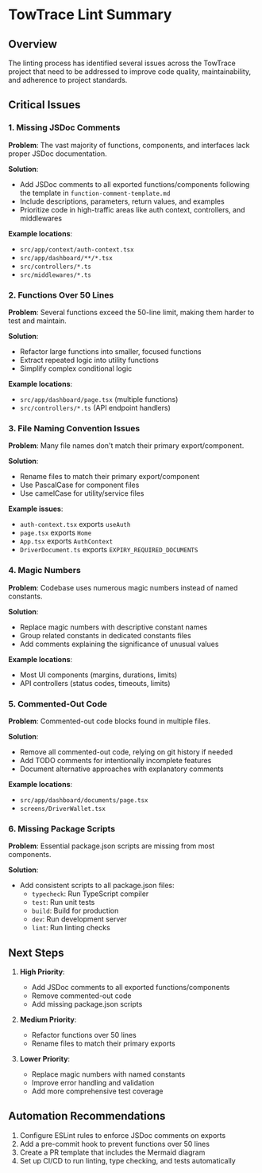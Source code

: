 # TowTrace Lint Summary

## Overview
The linting process has identified several issues across the TowTrace project that need to be addressed to improve code quality, maintainability, and adherence to project standards.

## Critical Issues

### 1. Missing JSDoc Comments
**Problem**: The vast majority of functions, components, and interfaces lack proper JSDoc documentation.

**Solution**:
- Add JSDoc comments to all exported functions/components following the template in `function-comment-template.md`
- Include descriptions, parameters, return values, and examples
- Prioritize code in high-traffic areas like auth context, controllers, and middlewares

**Example locations**:
- `src/app/context/auth-context.tsx`
- `src/app/dashboard/**/*.tsx`
- `src/controllers/*.ts`
- `src/middlewares/*.ts`

### 2. Functions Over 50 Lines
**Problem**: Several functions exceed the 50-line limit, making them harder to test and maintain.

**Solution**:
- Refactor large functions into smaller, focused functions
- Extract repeated logic into utility functions
- Simplify complex conditional logic

**Example locations**:
- `src/app/dashboard/page.tsx` (multiple functions)
- `src/controllers/*.ts` (API endpoint handlers)

### 3. File Naming Convention Issues
**Problem**: Many file names don't match their primary export/component.

**Solution**:
- Rename files to match their primary export/component
- Use PascalCase for component files
- Use camelCase for utility/service files

**Example issues**:
- `auth-context.tsx` exports `useAuth`
- `page.tsx` exports `Home`
- `App.tsx` exports `AuthContext`
- `DriverDocument.ts` exports `EXPIRY_REQUIRED_DOCUMENTS`

### 4. Magic Numbers
**Problem**: Codebase uses numerous magic numbers instead of named constants.

**Solution**:
- Replace magic numbers with descriptive constant names
- Group related constants in dedicated constants files
- Add comments explaining the significance of unusual values

**Example locations**:
- Most UI components (margins, durations, limits)
- API controllers (status codes, timeouts, limits)

### 5. Commented-Out Code
**Problem**: Commented-out code blocks found in multiple files.

**Solution**:
- Remove all commented-out code, relying on git history if needed
- Add TODO comments for intentionally incomplete features
- Document alternative approaches with explanatory comments

**Example locations**:
- `src/app/dashboard/documents/page.tsx`
- `screens/DriverWallet.tsx`

### 6. Missing Package Scripts
**Problem**: Essential package.json scripts are missing from most components.

**Solution**:
- Add consistent scripts to all package.json files:
  - `typecheck`: Run TypeScript compiler
  - `test`: Run unit tests
  - `build`: Build for production
  - `dev`: Run development server
  - `lint`: Run linting checks

## Next Steps

1. **High Priority**:
   - Add JSDoc comments to all exported functions/components
   - Remove commented-out code
   - Add missing package.json scripts

2. **Medium Priority**:
   - Refactor functions over 50 lines
   - Rename files to match their primary exports

3. **Lower Priority**:
   - Replace magic numbers with named constants
   - Improve error handling and validation
   - Add more comprehensive test coverage

## Automation Recommendations

1. Configure ESLint rules to enforce JSDoc comments on exports
2. Add a pre-commit hook to prevent functions over 50 lines
3. Create a PR template that includes the Mermaid diagram
4. Set up CI/CD to run linting, type checking, and tests automatically
